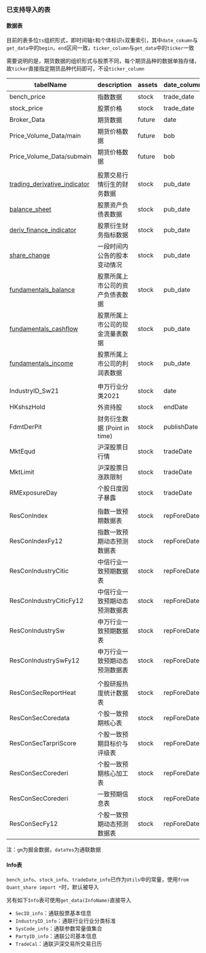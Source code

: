 ### 已支持导入的表

#### 数据表

目前的表多位`ts`组织形式，即时间轴`t`和个体标识`s`双重索引，其中`date_cokumn`与`get_data`中的`begin`，`end`区间一致，`ticker_column`与`get_data`中的`ticker`一致

需要说明的是，期货数据的组织形式与股票不同，每个期货品种的数据单独存储，故`ticker`直接指定期货品种代码即可，不设`ticker_column`

| tabelName                                                    | description                      | assets | date_column | ticker_column | 数据源  |
| ------------------------------------------------------------ | -------------------------------- | ------ | ----------- | ------------- | ------- |
| bench_price                                                  | 指数数据                         | stock  | trade_date  | symbol        | gm      |
| stock_price                                                  | 股票价格                         | stock  | trade_date  | symbol        | gm      |
| Broker_Data                                                  | 期货数据                         | future | date        |               | gm      |
| Price_Volume_Data/main                                       | 期货价格数据                     | future | bob         |               | gm      |
| Price_Volume_Data/submain                                    | 期货价格数据                     | future | bob         |               | gm      |
|                                                              |                                  |        |             |               |         |
| [trading_derivative_indicator](trading_derivative_indicator.md) | 股票交易行情衍生的财务数据       | stock  | pub_date    | symbol        | gm      |
| [balance_sheet](balance_sheet.md)                            | 股票资产负债表数据               | stock  | pub_date    | symbol        | gm      |
| [deriv_finance_indicator](deriv_finance_indicator.md)        | 股票衍生财务指标数据             | stock  | pub_date    | symbol        | gm      |
| [share_change](share_change.md)                              | 一段时间内公告的股本变动情况     | stock  | pub_date    | symbol        | gm      |
| [fundamentals_balance](fundamentals_balance.md)              | 股票所属上市公司的资产负债表数据 | stock  | pub_date    | symbol        | gm      |
| [fundamentals_cashflow](fundamentals_cashflow.md)            | 股票所属上市公司的现金流量表数据 | stock  | pub_date    | symbol        | gm      |
| [fundamentals_income](fundamentals_income.md)                | 股票所属上市公司的利润表数据     | stock  | pub_date    | symbol        | gm      |
|                                                              |                                  |        |             |               |         |
| IndustryID_Sw21                                              | 申万行业分类2021                 | stock  | date        | winCode       | dataYes |
| HKshszHold                                                   | 外资持股                         | stock  | endDate     | ticker        | dataYes |
| FdmtDerPit                                                   | 财务衍生数据 (Point in time)     | stock  | publishDate | ticker        | dataYes |
| MktEqud                                                      | 沪深股票日行情                   | stock  | tradeDate   | ticker        | dataYes |
| MktLimit                                                     | 沪深股票日涨跌限制               | stock  | tradeDate   | ticker        | dataYes |
| RMExposureDay                                                | 个股日度因子暴露                 | stock  | tradeDate   | ticker        | dataYes |
|                                                              |                                  |        |             |               |         |
| ResConIndex                                                  | 指数一致预期数据表               | stock  | repForeDate | indexCode     | dataYes |
| ResConIndexFy12                                              | 指数一致预期动态预测数据表       | stock  | repForeDate | indexCode     | dataYes |
| ResConIndustryCitic                                          | 中信行业一致预期数据表           | stock  | repForeDate | induID        | dataYes |
| ResConIndustryCiticFy12                                      | 中信行业一致预期动态预测数据表   | stock  | repForeDate | induID        | dataYes |
| ResConIndustrySw                                             | 申万行业一致预期数据表           | stock  | repForeDate | induID        | dataYes |
| ResConIndustrySwFy12                                         | 申万行业一致预期动态预测数据表   | stock  | repForeDate | induID        | dataYes |
|                                                              |                                  |        |             |               |         |
| ResConSecReportHeat                                          | 个股研报热度统计数据表           | stock  | repForeDate | secCode       | dataYes |
| ResConSecCoredata                                            | 个股一致预期核心表               | stock  | repForeDate | secCode       | dataYes |
| ResConSecTarpriScore                                         | 个股一致预期目标价与评级表       | stock  | repForeDate | secCode       | dataYes |
| ResConSecCorederi                                            | 个股一致预期核心加工表           | stock  | repForeDate | secCode       | dataYes |
| ResConSecCorederi                                            | 一致预期信息表                   | stock  | repForeDate | secCode       | dataYes |
| ResConSecFy12                                                | 个股一致预期动态预测数据表       | stock  | repForeDate | secCode       | dataYes |

注：`gm`为掘金数据，`dataYes`为通联数据

#### Info表

`bench_info`、`stock_info`、`tradeDate_info`已作为`Utils`中的常量，使用`from Quant_share import *`时，默认被导入

另有如下`Info`表可使用`get_data(InfoName)`直接导入

- `SecID_info`：通联股票基本信息
- `IndustryID_info`：通联行业行业分类标准
- `SysCode_info`：通联参数常量值集合
- `PartyID_info`：通联公司基本信息
- `TradeCal`：通联沪深交易所交易日历